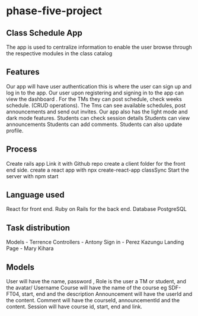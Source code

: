 # phase-five-project
## Class Schedule App
The app is used to centralize information to enable the user browse through the respective modules in the class catalog

## Features
Our app will have user authentication this is where the user can sign up and log in to the app.
Our user upon registering and signing in to the app can view the dashboard .
For the TMs they can post schedule, check weeks schedule. (CRUD operations).
The Tms can see available schedules, post announcements and send out invites.
Our app also has the light mode and dark mode features.
Students can check session details
Students can view announcements
Students can add comments.
Students can also update profile.

## Process
Create rails app 
Link it with Github repo
create a client folder for the front end side.
create a react app with npx create-react-app classSync
Start the server with npm start

## Language used 
React for front end.
Ruby on Rails for the back end.
Database PostgreSQL

## Task distribution
Models - Terrence
Controllers - Antony
Sign in - Perez Kazungu
Landing Page - Mary Kihara

## Models
User  will have the name, password , Role is the user a TM or student, and the avatar/ Username
Course  will have the name of the course eg SDF-FT04, start, end and the description
Announcement  will have the userId and the content.
Comment  will have the courseId, announcementId and the content.
Session will have course id, start, end and link.